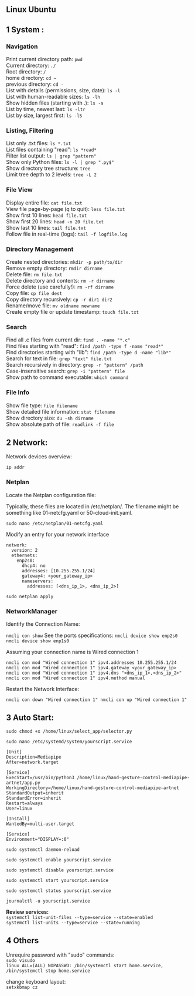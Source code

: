 ## Linux Ubuntu

## 1 System :

### Navigation
Print current directory path:
`pwd`</br>
Current directory:
`./`</br>
Root directory:
`/`</br>
home directory:
`cd ~`</br>
previous directory:
`cd -`</br>
List with details (permissions, size, date):
`ls -l`</br>
List with human-readable sizes:
`ls -lh`</br>
Show hidden files (starting with .):
`ls -a`</br>
List by time, newest last:
`ls -ltr`</br>
List by size, largest first:
`ls -lS`</br>
### Listing, Filtering
List only .txt files:
`ls *.txt`</br>
List files containing "read":
`ls *read*`</br>
Filter list output:
`ls | grep "pattern"`</br>
Show only Python files:
`ls -l | grep ".py$"`</br>
Show directory tree structure:
`tree`</br>
Limit tree depth to 2 levels:
`tree -L 2`</br>
### File View
Display entire file:
`cat file.txt`</br>
View file page-by-page (q to quit):
`less file.txt`</br>
Show first 10 lines:
`head file.txt`</br>
Show first 20 lines:
`head -n 20 file.txt`</br>
Show last 10 lines:
`tail file.txt`</br>
Follow file in real-time (logs):
`tail -f logfile.log`</br>
### Directory Management
Create nested directories:
`mkdir -p path/to/dir`</br>
Remove empty directory:
`rmdir dirname`</br>
Delete file:
`rm file.txt`</br>
Delete directory and contents:
`rm -r dirname`</br>
Force delete (use carefully!):
`rm -rf dirname`</br>
Copy file:
`cp file dest`</br>
Copy directory recursively:
`cp -r dir1 dir2`</br>
Rename/move file:
`mv oldname newname`</br>
Create empty file or update timestamp:
`touch file.txt`</br>
### Search
Find all .c files from current dir:
`find . -name "*.c"`</br>
Find files starting with "read":
`find /path -type f -name "read*"`</br>
Find directories starting with "lib":
`find /path -type d -name "lib*"`</br>
Search for text in file:
`grep "text" file.txt`</br>
Search recursively in directory:
`grep -r "pattern" /path`</br>
Case-insensitive search:
`grep -i "pattern" file`</br>
Show path to command executable:
`which command`</br>
### File Info
Show file type:
`file filename`</br>
Show detailed file information:
`stat filename`</br>
Show directory size:
`du -sh dirname`</br>
Show absolute path of file:
`readlink -f file`</br>

## 2  Network:
Network devices overview:

`ip addr`

### Netplan

Locate the Netplan configuration file:

Typically, these files are located in /etc/netplan/. The filename might be something like 01-netcfg.yaml or 50-cloud-init.yaml.

`sudo nano /etc/netplan/01-netcfg.yaml`

Modify an entry for your network interface 

```
network:
  version: 2
  ethernets:
    enp2s0:
      dhcp4: no
      addresses: [10.255.255.1/24]
      gateway4: <your_gateway_ip>
      nameservers:
        addresses: [<dns_ip_1>, <dns_ip_2>]
```

`
sudo netplan apply
`

### NetworkManager 

Identify the Connection Name: 

`
nmcli con show
`
See the ports specifications:
`
nmcli device show enp2s0
`</br>
`
nmcli device show enp1s0
`</br>


Assuming your connection name is Wired connection 1 

`nmcli con mod "Wired connection 1" ipv4.addresses 10.255.255.1/24
nmcli con mod "Wired connection 1" ipv4.gateway <your_gateway_ip>
nmcli con mod "Wired connection 1" ipv4.dns "<dns_ip_1>,<dns_ip_2>"
nmcli con mod "Wired connection 1" ipv4.method manual
`

Restart the Network Interface:

`
nmcli con down "Wired connection 1"
nmcli con up "Wired connection 1"
`

## 3 Auto Start:

`sudo chmod +x /home/linux/select_app/selector.py
`

`sudo nano /etc/systemd/system/yourscript.service
`

```
[Unit]
Description=Mediapipe
After=network.target

[Service]
ExecStart=/usr/bin/python3 /home/linux/hand-gesture-control-mediapipe-artnet/app.py
WorkingDirectory=/home/linux/hand-gesture-control-mediapipe-artnet
StandardOutput=inherit
StandardError=inherit
Restart=always
User=linux

[Install]
WantedBy=multi-user.target

[Service]
Environment="DISPLAY=:0"
```

`sudo systemctl daemon-reload`

`
sudo systemctl enable yourscript.service
`

`
sudo systemctl disable yourscript.service
`


`
sudo systemctl start yourscript.service
`

`
sudo systemctl status yourscript.service
`

`
journalctl -u yourscript.service
`

<b>Review services:</b></br>
`
systemctl list-unit-files --type=service --state=enabled
`</br>
`
systemctl list-units --type=service --state=running
`</br>

## 4 Others
Unrequire password with "sudo" commands:</br>
`
sudo visudo
`</br>
`
linux ALL=(ALL) NOPASSWD: /bin/systemctl start home.service, /bin/systemctl stop home.service
`</br>

change keyboard layout:</br>
`
setxkbmap cz
`</br>
